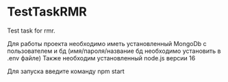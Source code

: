 # TestTaskRMR
Test task for rmr.

Для работы проекта необходимо иметь установленный MongoDb с пользователем и бд (имя/пароля/название бд необходимо установить в .env файле)
Также необходим установленный node.js версии 16

Для запуска введите команду npm start
